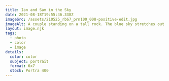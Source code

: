```yaml
---
title: Ian and Sam in the Sky
date: 2021-08-18T19:55:46.338Z
imageSrc: /assets/210525_rb67_prn100_008-positive-edit.jpg
imageAlt: A couple standing on a tall rock. The blue sky stretches out in front of them.
layout: image.njk
tags:
  - photo
  - color
  - image
details:
  color: color
  subject: portrait
  format: 6x7
  stock: Portra 400
---
```

